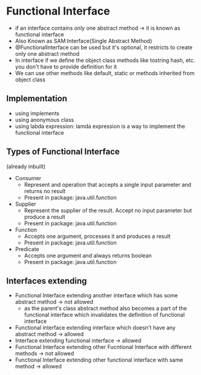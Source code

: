 # Functional Interface
- if an interface contains only one abstract method -> it is known as functional interface
- Also Known as SAM Interface(Single Abstract Method)
- @FunctionalInterface can be used but it's optional, it restricts to create only one abstract method
- In interface if we define the object class methods like tostring hash, etc. you don't have to provide definition for it
- We can use other methods like default, static or methods inherited from object class

## Implementation
- using implements
- using anonymous class
- using labda expression: lamda expression is a way to implement the functional interface

## Types of Functional Interface
(already inbuilt)
- Consumer
    - Represent and operation that accepts a single input parameter and returns no result
    - Present in package: java.util.function
- Supplier
    - Represent the supplier of the result. Accept no input parameter but produce a result
    - Present in package: java.util.function
- Function
    - Accepts one argument, processes it and produces a result
    - Present in package: java.util.function
- Predicate
    - Accepts one argument and always returns boolean
    - Present in package: java.util.function

## Interfaces extending
- Functional Interface extending another interface which has some abstract method -> not allowed
    - as the parent's class abstract method also becomes a part of the functional interface which invalidates the definition of functional interface
- Functional interface extending interface which doesn't have any abstract method -> allowed
- Interface extending functional interface -> allowed
- Functional Interface extending other Fucntional Interface with different methods -> not allowed
- Functional Interface extending other functional interface with same method -> allowed

